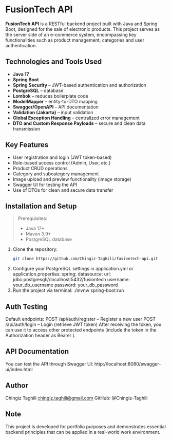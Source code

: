 # FusionTech API
**FusionTech API** is a RESTful backend project built with Java and Spring Boot, designed for the sale of electronic products.
This project serves as the server side of an e-commerce system, encompassing key functionalities such as product management, 
categories and user authentication.

## Technologies and Tools Used
- **Java 17**
- **Spring Boot**
- **Spring Security** – JWT-based authentication and authorization
- **PostgreSQL** – database
- **Lombok** – reduces boilerplate code
- **ModelMapper** – entity-to-DTO mapping
- **Swagger/OpenAPI** – API documentation
- **Validation (Jakarta)** – input validation
- **Global Exception Handling** – centralized error management
- **DTO and Custom Response Payloads** – secure and clean data transmission

## Key Features
- User registration and login (JWT token-based)
- Role-based access control (Admin, User, etc.)
- Product CRUD operations
- Category and subcategory management
- Image upload and preview functionality (image storage)
- Swagger UI for testing the API
- Use of DTOs for clean and secure data transfer

## Installation and Setup
> Prerequisites:
> - Java 17+
> - Maven 3.9+
> - PostgreSQL database

1. Clone the repository:
   ```bash
   git clone https://github.com/Chingiz-Taghili/fusiontech-api.git
2. Configure your PostgreSQL settings in application.yml or application.properties:
   spring:
  datasource:
   url: jdbc:postgresql://localhost:5432/fusiontech
   username: your_db_username
   password: your_db_password
3. Run the project via terminal:
   ./mvnw spring-boot:run

## Auth Testing
Default endpoints:
POST /api/auth/register – Register a new user
POST /api/auth/login – Login (retrieve JWT token)
After receiving the token, you can use it to access other protected endpoints (include the token in the Authorization header as Bearer <token>).

## API Documentation
You can test the API through Swagger UI: http://localhost:8080/swagger-ui/index.html

## Author
Chingiz Taghili
chingiz.taghili@gmail.com
GitHub: @Chingiz-Taghili

## Note
This project is developed for portfolio purposes and demonstrates essential backend principles that can be applied in a real-world work environment.
